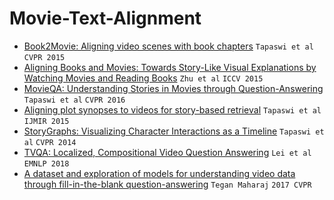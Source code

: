 # Movie-Text-Alignment

- [Book2Movie: Aligning video scenes with book chapters](http://www.cs.toronto.edu/~makarand/papers/CVPR2015.pdf) `Tapaswi et al` `CVPR 2015`
- [Aligning Books and Movies: Towards Story-Like Visual Explanations by Watching Movies and Reading Books](https://openaccess.thecvf.com/content_iccv_2015/papers/Zhu_Aligning_Books_and_ICCV_2015_paper.pdf) `Zhu et al` `ICCV 2015`
- [MovieQA: Understanding Stories in Movies through Question-Answering](https://openaccess.thecvf.com/content_cvpr_2016/papers/Tapaswi_MovieQA_Understanding_Stories_CVPR_2016_paper.pdf) `Tapaswi et al` `CVPR 2016`
- [Aligning plot synopses to videos for story-based retrieval](http://www.cs.toronto.edu/~makarand/papers/IJMIR_plot-retrieval.pdf) `Tapaswi et al` `IJMIR 2015`
- [StoryGraphs: Visualizing Character Interactions as a Timeline](http://www.cs.toronto.edu/~makarand/papers/CVPR2014.pdf) `Tapaswi et al` `CVPR 2014`
- [TVQA: Localized, Compositional Video Question Answering](https://arxiv.org/pdf/1809.01696.pdf) `Lei et al` `EMNLP 2018`
- [A dataset and exploration of models for understanding video data through fill-in-the-blank question-answering](https://arxiv.org/pdf/1611.07810.pdf) `Tegan Maharaj` `2017 CVPR`
